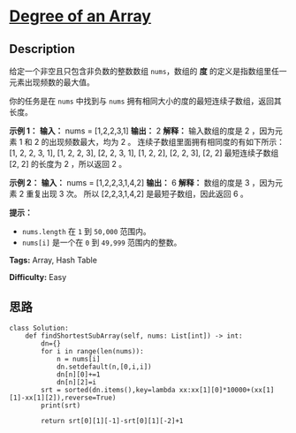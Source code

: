 # [Degree of an Array][title]

## Description

给定一个非空且只包含非负数的整数数组 `nums`，数组的 **度** 的定义是指数组里任一元素出现频数的最大值。

你的任务是在 `nums` 中找到与 `nums` 拥有相同大小的度的最短连续子数组，返回其长度。



**示例 1：**
            **输入：** nums = [1,2,2,3,1]    **输出：** 2    **解释：**    输入数组的度是 2 ，因为元素 1 和 2 的出现频数最大，均为 2 。    连续子数组里面拥有相同度的有如下所示：    [1, 2, 2, 3, 1], [1, 2, 2, 3], [2, 2, 3, 1], [1, 2, 2], [2, 2, 3], [2, 2]    最短连续子数组 [2, 2] 的长度为 2 ，所以返回 2 。    

**示例 2：**
            **输入：** nums = [1,2,2,3,1,4,2]    **输出：** 6    **解释：**    数组的度是 3 ，因为元素 2 重复出现 3 次。    所以 [2,2,3,1,4,2] 是最短子数组，因此返回 6 。    



**提示：**

  * `nums.length` 在 `1` 到 `50,000` 范围内。
  * `nums[i]` 是一个在 `0` 到 `49,999` 范围内的整数。


**Tags:** Array, Hash Table

**Difficulty:** Easy

## 思路

``` python3
class Solution:
    def findShortestSubArray(self, nums: List[int]) -> int:
        dn={}
        for i in range(len(nums)):
            n = nums[i]
            dn.setdefault(n,[0,i,i])
            dn[n][0]+=1
            dn[n][2]=i
        srt = sorted(dn.items(),key=lambda xx:xx[1][0]*10000+(xx[1][1]-xx[1][2]),reverse=True)
        print(srt)

        return srt[0][1][-1]-srt[0][1][-2]+1
```

[title]: https://leetcode-cn.com/problems/degree-of-an-array
